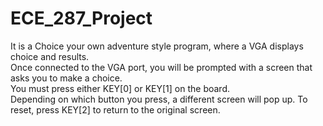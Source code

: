 # ECE_287_Project
It is a Choice your own adventure style program, where a VGA displays choice and results.  
Once connected to the VGA port, you will be prompted with a screen that asks you to make a choice.  
You must press either KEY[0] or KEY[1] on the board.  
Depending on which button you press, a different screen will pop up.
To reset, press KEY[2] to return to the original screen.
